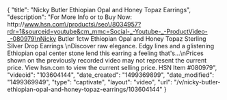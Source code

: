 {
    "title": "Nicky Butler Ethiopian Opal and Honey Topaz Earrings",
    "description": "For More Info or to Buy Now: http:\/\/www.hsn.com\/products\/seo\/8034957?rdr=1&sourceid=youtube&cm_mmc=Social-_-Youtube-_-ProductVideo-_-080979\nNicky Butler 1ctw Ethiopian Opal and Honey Topaz Sterling Silver Drop Earrings \nDiscover raw elegance. Edgy lines and a glistening Ethiopian opal center stone lend this earring a feeling that's...\nPrices shown on the previously recorded video may not represent the current price.  View hsn.com to view the current selling price. HSN Item #080979",
    "videoid": "103604144",
    "date_created": "1499369899",
    "date_modified": "1499369949",
    "type": "captivate",
    "layout": "video",
    "url": "\/v\/nicky-butler-ethiopian-opal-and-honey-topaz-earrings\/103604144"
}